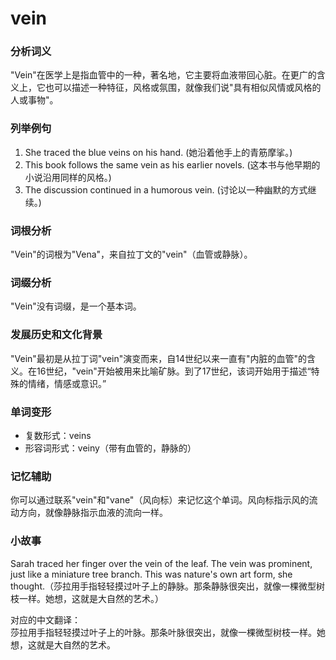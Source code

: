 # vein

### 分析词义

  

"Vein"在医学上是指血管中的一种，著名地，它主要将血液带回心脏。在更广的含义上，它也可以描述一种特征，风格或氛围，就像我们说"具有相似风情或风格的人或事物"。

  

### 列举例句

  

1.  She traced the blue veins on his hand. (她沿着他手上的青筋摩挲。)
2.  This book follows the same vein as his earlier novels. (这本书与他早期的小说沿用同样的风格。)
3.  The discussion continued in a humorous vein. (讨论以一种幽默的方式继续。)

  

### 词根分析

  

"Vein"的词根为"Vena"，来自拉丁文的"vein"（血管或静脉）。

  

### 词缀分析

  

"Vein"没有词缀，是一个基本词。

  

### 发展历史和文化背景

  

"Vein"最初是从拉丁词"vein"演变而来，自14世纪以来一直有"内脏的血管"的含义。在16世纪，"vein"开始被用来比喻矿脉。到了17世纪，该词开始用于描述“特殊的情绪，情感或意识。”

  

### 单词变形

  

*   复数形式：veins
*   形容词形式：veiny（带有血管的，静脉的）

  

### 记忆辅助

  

你可以通过联系"vein"和"vane"（风向标）来记忆这个单词。风向标指示风的流动方向，就像静脉指示血液的流向一样。

  

### 小故事

  

Sarah traced her finger over the vein of the leaf. The vein was prominent, just like a miniature tree branch. This was nature's own art form, she thought.（莎拉用手指轻轻摸过叶子上的静脉。那条静脉很突出，就像一棵微型树枝一样。她想，这就是大自然的艺术。）

  

对应的中文翻译：  
莎拉用手指轻轻摸过叶子上的叶脉。那条叶脉很突出，就像一棵微型树枝一样。她想，这就是大自然的艺术。

